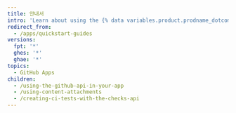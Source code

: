 ```yaml
---
title: 안내서
intro: 'Learn about using the {% data variables.product.prodname_dotcom %} API with your app, continuous integration, and how to build with apps.'
redirect_from:
  - /apps/quickstart-guides
versions:
  fpt: '*'
  ghes: '*'
  ghae: '*'
topics:
  - GitHub Apps
children:
  - /using-the-github-api-in-your-app
  - /using-content-attachments
  - /creating-ci-tests-with-the-checks-api
---
```


